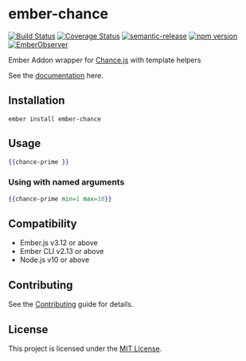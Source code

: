 ember-chance
==============================================================================
[![Build Status](https://img.shields.io/endpoint.svg?url=https%3A%2F%2Factions-badge.atrox.dev%2Frajasegar%2Fember-chance%2Fbadge%3Fref%3Dmaster&style=flat)](https://actions-badge.atrox.dev/rajasegar/ember-chance/goto?ref=master)
[![Coverage Status](https://coveralls.io/repos/github/rajasegar/ember-chance/badge.svg?branch=master)](https://coveralls.io/github/rajasegar/ember-chance?branch=master)
[![semantic-release](https://img.shields.io/badge/%20%20%F0%9F%93%A6%F0%9F%9A%80-semantic--release-e10079.svg)](https://github.com/semantic-release/semantic-release)
[![npm version](http://img.shields.io/npm/v/ember-chance.svg?style=flat)](https://npmjs.org/package/ember-chance "View this project on npm")
[![EmberObserver](http://emberobserver.com/badges/ember-chance.svg?branch=master)](http://emberobserver.com/addons/ember-chance)


Ember Addon wrapper for [Chance.js](https://chancejs.com/index.html) with template helpers

See the [documentation](https://rajasegar.github.io/ember-chance) here.


Installation
------------------------------------------------------------------------------

```
ember install ember-chance
```


Usage
------------------------------------------------------------------------------

```hbs
{{chance-prime }}
```

### Using with named arguments
```hbs
{{chance-prime min=1 max=10}}
```

Compatibility
------------------------------------------------------------------------------

* Ember.js v3.12 or above
* Ember CLI v2.13 or above
* Node.js v10 or above

Contributing
------------------------------------------------------------------------------

See the [Contributing](CONTRIBUTING.md) guide for details.

License
------------------------------------------------------------------------------

This project is licensed under the [MIT License](LICENSE.md).
